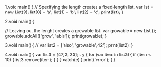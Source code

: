 1.void main() {
 // Specifying the length creates a fixed-length list.
  var list = new List(3);
  list[0] = 'a';
  list[1] = 'b';
  list[2] = 'c';
  print(list);
}

2.void main() {

// Leaving out the lenght creates a growable list.
  var growable = new List ();
  growable.addAll(['grow', 'able']);
  print(growable);
}

3.void main() {
//
  var list2 = ['also', 'growable','42'];
  print(list2);
}

4.void main() {
var list3 = [47, 3, 25];
  try {
    for (var item in list3) {
      if (item < 10) {
        list3.remove(item);
      }
    }
  } catch(e) {
    print('error');
  }
}